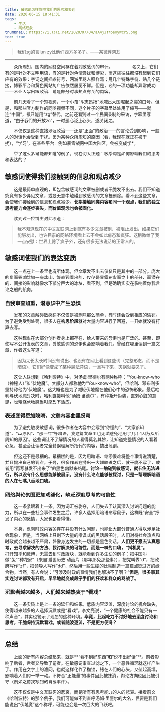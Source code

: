 ```yaml
---
title: 敏感词怎样影响我们的思考和表达
date: 2020-06-15 18:41:31
tags: 
	- 生活
	- 网络现象
thumbnail: https://i.loli.net/2020/07/04/aA4jJfNbeXyWcrS.png
toc: true
---
```


 > 我们zg的言lun zy比他们西方多多了。——某微博网友

<!--more-->

---

　　众所周知，国内的网络空间存在着对敏感词的审计。
　　
　　名义上，它们有的是针对不文明用语，有的是针对色情骚扰和博彩，而这些往往都没有起到它们应有的效果：字词之间插点符号，网游里骂人照样骂；用几个特殊字符，贴几个链接，博彩平台和黄色网站的广告依然屡见不鲜。但是，它的一项功能却异常成功——不让人写出跟政治、或是部分时事热点有关的内容。

　　前几天看了一个短视频，一个小孩“斗志昂扬”地喊出大国崛起之类的口号。但是，和那些官方制作的同类视频不同，这个片子的字幕里处处用了缩写——就连“中国”，都只能用“zg”替代。之前还看到过一个民间录制的采访，字幕里写道，“由于我们的开放zc”，一时恶心泛上心头，遂关闭之。

　　不仅仅是这种直接涉及政治——还是“正面”的政治——的言论受到影响，一般人的对话也会受到干扰。因为某种众所周知的原因（看，我现在就正在被干扰），“学习”，在某些平台，例如暴雪战网中国大陆区，会被变成学*。

　　举了这么多可能都知道的例子，现在切入正题：敏感词是如何影响我们的思考和表达的？

## **敏感词使得我们接触到的信息和观点减少**

　　这是最简单直观的，即包含敏感词的文章被删或者干脆发不出去。我们不知道究竟有多少异见文章，或是无意中触碰到敏感词的文章被删除。看不到这些文章，会使我们接触到的信息和观点减少。**长期接触同类内容和同一个观点，我们的独立思考能力会逐步丧失，而价值观念也会被固化。**

　　读到过一位博主对此写道：

> 我不知道现在的中文互联网上到底有多少文章被删、被阻止发出，如果它们能够发出，也许目前的网络环境看上去不会如此病态和疯狂。这稍微给了我一点安慰：世界上除了疯子外，还有很多无法说话的正常人的。


## **敏感词使我们的表达变质**

　　这一点在上一条里也有所体现，但文章发不出去仅仅只是其中的一部分。庞大的负面影响犹如一座冰山，能直观看出的，仅仅是显露在水面之上的部分，而潜在的、间接的影响就像水下部分巨大的冰块，看不到，但是确确实实在影响着你我言论之船的航向。

### **自我审查加重，潜意识中产生恐惧**

　　发布的文章触碰敏感词不仅仅是被删除那么简单，有时还会受到相应的惩罚。为了避免受到处罚，很多人在**构思阶段**就对大量内容进行了回避，一开始就没有打算去写。

　　这种现象在大部分创作者身上都存在，给人带来的恐惧也是广泛的。甚至，即使写不公开发表的文章，对敏感词的恐惧也会影响着我们。曾经在哪里读到一篇文章，作者这么写道：

> 因为太长太长时间没有说出、也没有在网上看到这些词（完整形态，而不是暗语），它们好像变成了某种魔法禁语，一旦写下来，灾祸就要来了。

　　这让人联想到《哈利波特》中，对汤姆·里德尔有两种称呼：“You-know-who（神秘人）”和“伏地魔”。大部分人都称他为“You-know-who”，但哈利、邓布利多坚持称他为”伏地魔“。这大概也是为了减轻伏地魔在他们心中的恐怖形象。最后哈利与伏地魔对决时，哈利直接叫他”汤姆·里德尔“，有种撕开伪装，直刺心脏的意思，也难怪伏地魔当时感到不适应。

### **表述变得更加隐晦，文章内容曲里拐弯**

　　为了避免触发敏感词，很多作者在内容中会写到“你懂的”、“大家都知道”、“zz原因”、“那一年”等暗语，我这篇文章里也无法避免地用了几个“因为众所周知的原因”。这些词让不了解情况的人看得莫名其妙，让知道完整情况的人看着心急，甚至会让读者完全错误理解所指代的内容，搞出闹剧。

　　但这还不是最糟的。最糟糕的是，因为用暗语、缩写很难将整个事情说清楚，并且提出自己的观点，于是，很多作者在抛出一大堆暗语之后，就干脆不写了，或者用“再写就发不出来了”的黑色幽默来结尾。**讨论一触碰到敏感词，就卡住无法进行，所以没有什么思想能够被展示，没有什么论点能够被探讨，只是一帮理解暗语的人在七嘴八舌地口嗨。** 

### **网络舆论氛围更加戏谑化，缺乏深度思考的可能性**

　　这一条紧跟着上一条。因为词汇被剥夺，人们失去了认真深入讨论问题的能力，所以在一些社会事件发生之后，许多人选择用暗语来写段子，这样既“安全”抒发了内心的感情，大家也都看得懂。

　　本身，讽刺时政内容的存在并没有什么问题，也能让大部分普通人得以涉足社会现象，但是，当网络上只剩下大量的嘲讽式的黑话段子时，人们对待社会热点和时政就会越来越不严肃，好像身边发生的一切都是黑色笑话。**人们更不愿去认真思考，去寻求解决的方法、探讨解决的可能性，而是一味的口嗨，“抖机灵”。**
　　
　　打开知乎和微博，无需去到时政版块，就能看到许多生动的例子：把中国叫做“兔”“种花家”（来自‘爱国历史’动画片〈那年那兔那些事〉），把党叫做“d”，把政府写作“zf”，把领导人写作“dd”，然后用一些生硬的比喻制造一篇篇点赞过万的缝合物。当然，有人会说：“可涉及时政的事情我们也解决不了啊？”**但是，很多事其实连讨论都没有开启，早早地就变成段子手们的狂欢和群众的骂战了。**

### **沉默者越来越多，人们越来越热衷于“看戏”**

　　这一条实质上是上一条的延伸和结果。低质内容泛滥，深度讨论的机会缺失，使得越来越多的人选择沉默或是“看戏”。李文亮说，“一个健康的社会不能只有一种声音”，其实也警示了现在的这种环境。**毕竟，比起吃力不讨好地去深度讨论和思考，干脆保持沉默看戏，或者随波逐流，不是更方便吗？**

---

## **总结**

　　上面的所有内容总结起来，就是**“看不到好东西”**和**“说不出好话”**。前者影响了后者，后者又导致了前者。在敏感词审查过滤之下，一个恶性循环就这样产生了。作用在文字上的滤网，也就这样化作了枷锁，铐在人们的心头，又垒起高墙，影响着人们的一举一动。不符合“正能量”的事件因此被抹消，舆论方向也因此被引导（例如之前我写到的肖战事件）。

　　这不仅仅是中文互联网的悲哀，而是所有有思考能力的人的悲哀。接着前文《哈利波特》的那个例子，我们可能做不到直呼汤姆·里德尔的大名，但要是我们能说出“伏地魔”这个称呼，可能也会是一次巨大的飞跃吧。